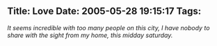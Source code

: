 Title: Love
Date: 2005-05-28 19:15:17
Tags: 
---
<em>It seems incredible with too many people on this city, I have nobody to share with the sight from my home, this midday saturday.</em><br/><br/><br/>
